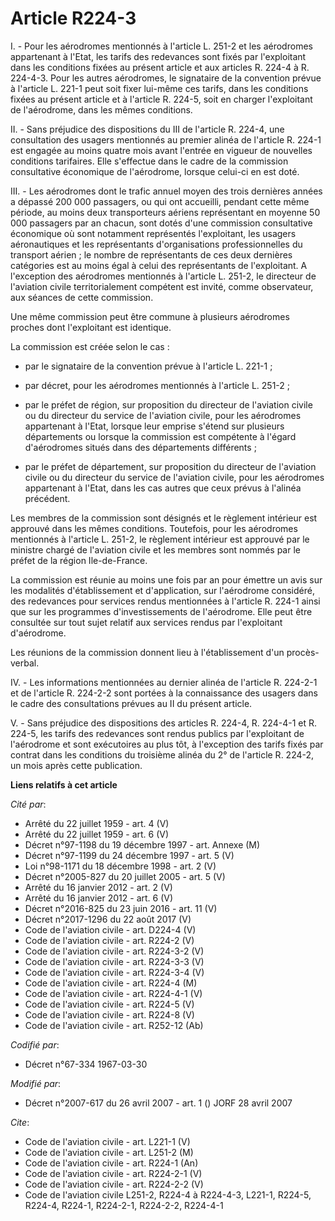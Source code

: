 # Article R224-3

I. - Pour les aérodromes mentionnés à l'article L. 251-2 et les aérodromes appartenant à l'Etat, les tarifs des redevances
sont fixés par l'exploitant dans les conditions fixées au présent article et aux articles R. 224-4 à R. 224-4-3. Pour les
autres aérodromes, le signataire de la convention prévue à l'article L. 221-1 peut soit fixer lui-même ces tarifs, dans les
conditions fixées au présent article et à l'article R. 224-5, soit en charger l'exploitant de l'aérodrome, dans les mêmes
conditions.

II. - Sans préjudice des dispositions du III de l'article R. 224-4, une consultation des usagers mentionnés au premier alinéa
de l'article R. 224-1 est engagée au moins quatre mois avant l'entrée en vigueur de nouvelles conditions tarifaires. Elle
s'effectue dans le cadre de la commission consultative économique de l'aérodrome, lorsque celui-ci en est doté.

III. - Les aérodromes dont le trafic annuel moyen des trois dernières années a dépassé 200 000 passagers, ou qui ont
accueilli, pendant cette même période, au moins deux transporteurs aériens représentant en moyenne 50 000 passagers par an
chacun, sont dotés d'une commission consultative économique où sont notamment représentés l'exploitant, les usagers
aéronautiques et les représentants d'organisations professionnelles du transport aérien ; le nombre de représentants de ces
deux dernières catégories est au moins égal à celui des représentants de l'exploitant. A l'exception des aérodromes
mentionnés à l'article L. 251-2, le directeur de l'aviation civile territorialement compétent est invité, comme observateur,
aux séances de cette commission.

Une même commission peut être commune à plusieurs aérodromes proches dont l'exploitant est identique.

La commission est créée selon le cas :

- par le signataire de la convention prévue à l'article L. 221-1 ;

- par décret, pour les aérodromes mentionnés à l'article L. 251-2 ;

- par le préfet de région, sur proposition du directeur de l'aviation civile ou du directeur du service de l'aviation civile,
pour les aérodromes appartenant à l'Etat, lorsque leur emprise s'étend sur plusieurs départements ou lorsque la commission
est compétente à l'égard d'aérodromes situés dans des départements différents ;

- par le préfet de département, sur proposition du directeur de l'aviation civile ou du directeur du service de l'aviation
civile, pour les aérodromes appartenant à l'Etat, dans les cas autres que ceux prévus à l'alinéa précédent.

Les membres de la commission sont désignés et le règlement intérieur est approuvé dans les mêmes conditions. Toutefois, pour
les aérodromes mentionnés à l'article L. 251-2, le règlement intérieur est approuvé par le ministre chargé de l'aviation
civile et les membres sont nommés par le préfet de la région Ile-de-France.

La commission est réunie au moins une fois par an pour émettre un avis sur les modalités d'établissement et d'application,
sur l'aérodrome considéré, des redevances pour services rendus mentionnées à l'article R. 224-1 ainsi que sur les programmes
d'investissements de l'aérodrome. Elle peut être consultée sur tout sujet relatif aux services rendus par l'exploitant
d'aérodrome.

Les réunions de la commission donnent lieu à l'établissement d'un procès-verbal.

IV. - Les informations mentionnées au dernier alinéa de l'article R. 224-2-1 et de l'article R. 224-2-2 sont portées à la
connaissance des usagers dans le cadre des consultations prévues au II du présent article.

V. - Sans préjudice des dispositions des articles R. 224-4, R. 224-4-1 et R. 224-5, les tarifs des redevances sont rendus
publics par l'exploitant de l'aérodrome et sont exécutoires au plus tôt, à l'exception des tarifs fixés par contrat dans les
conditions du troisième alinéa du 2° de l'article R. 224-2, un mois après cette publication.

**Liens relatifs à cet article**

_Cité par_:

  - Arrêté du 22 juillet 1959 - art. 4 (V)
  - Arrêté du 22 juillet 1959 - art. 6 (V)
  - Décret n°97-1198 du 19 décembre 1997 - art. Annexe (M)
  - Décret n°97-1199 du 24 décembre 1997 - art. 5 (V)
  - Loi n°98-1171 du 18 décembre 1998 - art. 2 (V)
  - Décret n°2005-827 du 20 juillet 2005 - art. 5 (V)
  - Arrêté du 16 janvier 2012 - art. 2 (V)
  - Arrêté du 16 janvier 2012 - art. 6 (V)
  - Décret n°2016-825 du 23 juin 2016 - art. 11 (V)
  - Décret n°2017-1296 du 22 août 2017 (V)
  - Code de l'aviation civile - art. D224-4 (V)
  - Code de l'aviation civile - art. R224-2 (V)
  - Code de l'aviation civile - art. R224-3-2 (V)
  - Code de l'aviation civile - art. R224-3-3 (V)
  - Code de l'aviation civile - art. R224-3-4 (V)
  - Code de l'aviation civile - art. R224-4 (M)
  - Code de l'aviation civile - art. R224-4-1 (V)
  - Code de l'aviation civile - art. R224-5 (V)
  - Code de l'aviation civile - art. R224-8 (V)
  - Code de l'aviation civile - art. R252-12 (Ab)

_Codifié par_:

  - Décret n°67-334 1967-03-30

_Modifié par_:

  - Décret n°2007-617 du 26 avril 2007 - art. 1 () JORF 28 avril 2007

_Cite_:

  - Code de l'aviation civile - art. L221-1 (V)
  - Code de l'aviation civile - art. L251-2 (M)
  - Code de l'aviation civile - art. R224-1 (An)
  - Code de l'aviation civile - art. R224-2-1 (V)
  - Code de l'aviation civile - art. R224-2-2 (V)
  - Code de l'aviation civile L251-2, R224-4 à R224-4-3, L221-1, R224-5, R224-4, R224-1, R224-2-1, R224-2-2, R224-4-1
